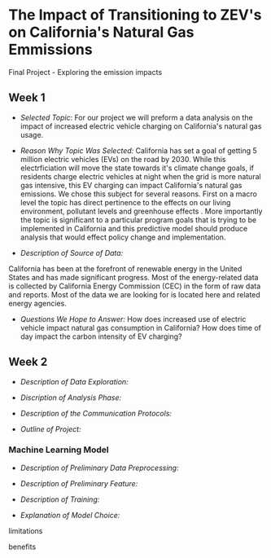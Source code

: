 # The Impact of Transitioning to ZEV's on California's Natural Gas Emmissions
Final Project - Exploring the emission impacts 

## Week 1

- *Selected Topic*: For our project we will preform a data analysis on the impact of increased electric vehicle charging on California's natural gas usage.

- *Reason Why Topic Was Selected:*
California has set a goal of getting 5 million electric vehicles (EVs) on the road by 2030. While this electrficiation will move the state towards it's climate change goals, if residents charge electric vehicles at night when the grid is more natural gas intensive, this EV charging can impact California's natural gas emissions. We chose this subject for several reasons. First on a macro level the topic has direct pertinence to the effects on our living environment, pollutant levels and greenhouse effects . More importantly the topic is significant to a particular program goals that is trying to be implemented in California and this predictive model should produce analysis that would effect policy change and implementation.  

- *Description of Source of Data:*

California has been at the forefront of renewable energy in the United States and has made significant progress. Most of the energy-related data is collected by California Energy Commission (CEC) in the form of raw data and reports. Most of the data we are looking for is located here and related energy agencies. 

- *Questions We Hope to Answer:*
How does increased use of electric vehicle impact natural gas consumption in California?
How does time of day impact the carbon intensity of EV charging?

## Week 2

- *Description of Data Exploration:*

- *Discription of Analysis Phase:*

- *Description of the Communication Protocols:*

- *Outline of Project:*


### Machine Learning Model

- *Description of Preliminary Data Preprocessing:*
 
- *Description of Preliminary Feature:*

- *Description of Training:*
 
- *Explanation of Model Choice:*

limitations

benefits
